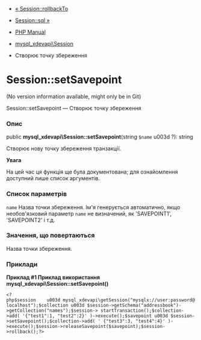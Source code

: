 - [« Session::rollbackTo](mysql-xdevapi-session.rollbackto.md)
- [Session::sql »](mysql-xdevapi-session.sql.md)

- [PHP Manual](index.md)
- [mysql_xdevapi\Session](class.mysql-xdevapi-session.md)
- Створює точку збереження

# Session::setSavepoint

(No version information available, might only be in Git)

Session::setSavepoint — Створює точку збереження

### Опис

public **mysql_xdevapi\Session::setSavepoint**(string `$name` u003d ?):
string

Створює нову точку збереження транзакції.

**Увага**

На цей час ця функція ще була документована; для
ознайомлення доступний лише список аргументів.

### Список параметрів

`name`
Назва точки збереження. Ім'я генерується автоматично, якщо
необов'язковий параметр `name` не визначений, як 'SAVEPOINT1',
'SAVEPOINT2' і т.д.

### Значення, що повертаються

Назва точки збереження.

### Приклади

**Приклад #1 Приклад використання
**mysql_xdevapi\Session::setSavepoint()****

` <?php$session    u003d mysql_xdevapi\getSession("mysqlx://user:password@localhost");$collection u003d $session->getSchema("addressbook")->getCollection("names");$session-> startTransaction();$collection->add( '{"test1":1, "test2":2}' )->execute();$savepoint u003d $session->setSavepoint();$collection->add( ' {"test3":3, "test4":4}' )->execute();$session->releaseSavepoint($savepoint);$session->rollback();?> `
